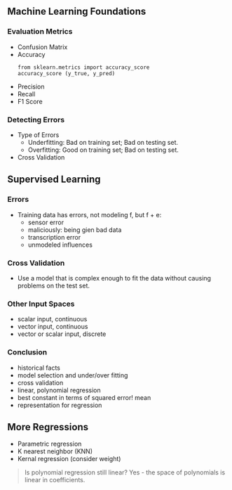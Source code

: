 ## Machine Learning Foundations
### Evaluation Metrics
- Confusion Matrix
- Accuracy
  ```
  from sklearn.metrics import accuracy_score
  accuracy_score (y_true, y_pred)
  ```
- Precision
- Recall
- F1 Score

### Detecting Errors
- Type of Errors
  - Underfitting: Bad on training set; Bad on testing set. 
  - Overfitting: Good on training set; Bad on testing set. 
- Cross Validation

## Supervised Learning
### Errors
- Training data has errors, not modeling f, but f + e:
  - sensor error
  - maliciously: being gien bad data
  - transcription error
  - unmodeled influences
### Cross Validation
- Use a model that is complex enough to fit the data without causing problems on the test set.
### Other Input Spaces
- scalar input, continuous
- vector input, continuous
- vector or scalar input, discrete
### Conclusion
- historical facts
- model selection and under/over fitting
- cross validation
- linear, polynomial regression
- best constant in terms of squared error! mean
- representation for regression

## More Regressions
- Parametric regression
- K nearest neighbor (KNN)
- Kernal regression (consider weight)
> Is polynomial regression still linear? Yes - the space of polynomials is linear in coefficients.
